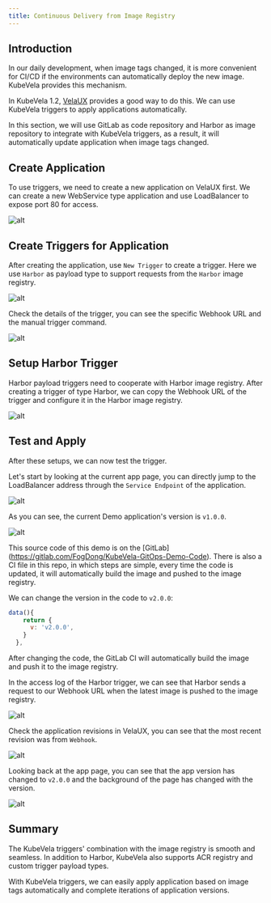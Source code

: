 ```yaml
---
title: Continuous Delivery from Image Registry
---
```


## Introduction

In our daily development, when image tags changed, it is more convenient for CI/CD if the environments can automatically deploy the new image. KubeVela provides this mechanism.

In KubeVela 1.2, [VelaUX](../install#3-install-velaux) provides a good way to do this. We can use KubeVela triggers to apply applications automatically.

In this section, we will use GitLab as code repository and Harbor as image repository to integrate with KubeVela triggers, as a result, it will automatically update application when image tags changed.

## Create Application

To use triggers, we need to create a new application on VelaUX first. We can create a new WebService type application and use LoadBalancer to expose port 80 for access.

![alt](../resources/acr-trigger-newapp.png)

## Create Triggers for Application

After creating the application, use `New Trigger` to create a trigger. Here we use `Harbor` as payload type to support requests from the `Harbor` image registry.

![alt](../resources/harbor-trigger-newtrigger.png)

Check the details of the trigger, you can see the specific Webhook URL and the manual trigger command.

![alt](../resources/acr-trigger-info.png)

## Setup Harbor Trigger

Harbor payload triggers need to cooperate with Harbor image registry. After creating a trigger of type Harbor, we can copy the Webhook URL of the trigger and configure it in the Harbor image registry.

![alt](../resources/harbor-trigger.png)

## Test and Apply

After these setups, we can now test the trigger.

Let's start by looking at the current app page, you can directly jump to the LoadBalancer address through the `Service Endpoint` of the application.

![alt](../resources/acr-trigger-endpoints.png)

As you can see, the current Demo application's version is `v1.0.0`.

![alt](../resources/acr-trigger-appv1.png)

This source code of this demo is on the [GitLab] (https://gitlab.com/FogDong/KubeVela-GitOps-Demo-Code). There is also a CI file in this repo, in which steps are simple, every time the code is updated, it will automatically build the image and pushed to the image registry.

We can change the version in the code to `v2.0.0`:

```javascript
data(){
    return {
      v: 'v2.0.0',
    }
  },
```

After changing the code, the GitLab CI will automatically build the image and push it to the image registry.

In the access log of the Harbor trigger, we can see that Harbor sends a request to our Webhook URL when the latest image is pushed to the image registry.

![alt](../resources/harbor-trigger-harborrecord.png)

Check the application revisions in VelaUX, you can see that the most recent revision was from `Webhook`.

![alt](../resources/harbor-trigger-revisions.png)

Looking back at the app page, you can see that the app version has changed to `v2.0.0` and the background of the page has changed with the version.


![alt](../resources/acr-trigger-appv2.png)

## Summary

The KubeVela triggers' combination with the image registry is smooth and seamless. In addition to Harbor, KubeVela also supports ACR registry and custom trigger payload types.

With KubeVela triggers, we can easily apply application based on image tags automatically and complete iterations of application versions.
